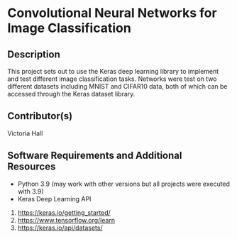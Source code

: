 # Convolutional Neural Networks for Image Classification

## Description
This project sets out to use the Keras deep learning library to implement and test different image classification tasks. Networks were test on two different
datasets including MNIST and CIFAR10 data, both of which can be accessed through the Keras dataset library. 

## Contributor(s)
Victoria Hall

## Software Requirements and Additional Resources
- Python 3.9 (may work with other versions but all projects were executed with 3.9)
- Keras Deep Learning API

1. https://keras.io/getting_started/
2. https://www.tensorflow.org/learn
3. https://keras.io/api/datasets/
